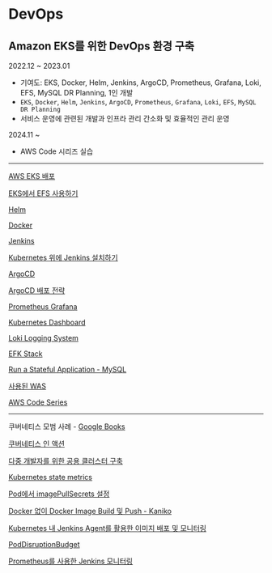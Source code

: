 # DevOps

## Amazon EKS를 위한 DevOps 환경 구축

2022.12 ~ 2023.01

- 기여도: EKS, Docker, Helm, Jenkins, ArgoCD, Prometheus, Grafana, Loki, EFS, MySQL DR Planning, 1인 개발
- `EKS`, `Docker`, `Helm`, `Jenkins`, `ArgoCD`, `Prometheus`, `Grafana`, `Loki`, `EFS`, `MySQL DR Planning`
- 서비스 운영에 관련된 개발과 인프라 관리 간소화 및 효율적인 관리 운영

2024.11 ~ 

- AWS Code 시리즈 실습

---

[AWS EKS 배포](./DevOps/AWS_EKS_%EB%B0%B0%ED%8F%AC.md)

[EKS에서 EFS 사용하기](./DevOps/EKS%EC%97%90%EC%84%9C_EFS_%EC%82%AC%EC%9A%A9%ED%95%98%EA%B8%B0.md)

[Helm](./DevOps/Helm.md)

[Docker](./DevOps/Docker.md)

[Jenkins](./DevOps/Jenkins.md)

[Kubernetes 위에 Jenkins 설치하기](./DevOps/Kubernetes_%EC%9C%84%EC%97%90_Jenkins_%EC%84%A4%EC%B9%98.md)

[ArgoCD](./DevOps/ArgoCD.md)

[ArgoCD 배포 전략](./DevOps/ArgoCD_%EB%B0%B0%ED%8F%AC_%EC%A0%84%EB%9E%B5.md)

[Prometheus Grafana](./DevOps/Prometheus_Grafana.md)

[Kubernetes Dashboard](./DevOps/Kubernetes_Dashboard.md)

[Loki Logging System](./DevOps/Loki_Logging_System.md)

[EFK Stack](./DevOps/eck.md)

[Run a Stateful Application - MySQL](./DevOps/Run_a_Stateful_Application_-_MySQL.md)

[사용된 WAS](./Market.md)

[AWS Code Series](./DevOps/Code.md)

---

쿠버네티스 모범 사례 - [Google Books](https://books.google.co.kr/books?id=lHQLEAAAQBAJ)

[쿠버네티스 인 액션](./DevOps/Kubernetes_in_Action/)

[다중 개발자를 위한 공용 클러스터 구축](https://github.com/ddung1203/TIL/blob/main/k8s/05_Namespace.md#%EB%8B%A4%EC%A4%91-%EA%B0%9C%EB%B0%9C%EC%9E%90%EB%A5%BC-%EC%9C%84%ED%95%9C-%EA%B3%B5%EC%9A%A9-%ED%81%B4%EB%9F%AC%EC%8A%A4%ED%84%B0-%EA%B5%AC%EC%B6%95)

[Kubernetes state metrics](./DevOps/Kube_state_metrics.md)

[Pod에서 imagePullSecrets 설정](./DevOps/imagePullSecrets.md)

[Docker 없이 Docker Image Build 및 Push - Kaniko](./DevOps/kaniko.md)

[Kubernetes 내 Jenkins Agent를 활용한 이미지 배포 및 모니터링](https://github.com/ddung1203/youtube-jenkins)

[PodDisruptionBudget](./DevOps/PodDisruptionBudget.md)

[Prometheus를 사용한 Jenkins 모니터링](https://github.com/ddung1203/youtube-jenkins#prometheus%EB%A5%BC-%EC%82%AC%EC%9A%A9%ED%95%9C-jenkins-%EB%AA%A8%EB%8B%88%ED%84%B0%EB%A7%81)